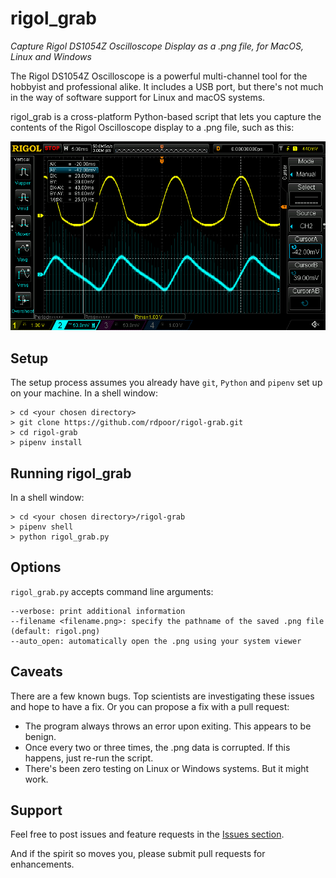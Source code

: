# rigol_grab
_Capture Rigol DS1054Z Oscilloscope Display as a .png file, for MacOS,
Linux and Windows_

The Rigol DS1054Z Oscilloscope is a powerful multi-channel tool for the
hobbyist and professional alike.  It includes a USB port, but there's not
much in the way of software support for Linux and macOS systems.

rigol_grab is a cross-platform Python-based script that lets you capture the
contents of the Rigol Oscilloscope display to a .png file, such as this:

![Rigol Screen Capture](/rigol.png)

## Setup

The setup process assumes you already have `git`, `Python` and `pipenv` set up
on your machine.  In a shell window:

    > cd <your chosen directory>
    > git clone https://github.com/rdpoor/rigol-grab.git
    > cd rigol-grab
    > pipenv install

## Running rigol_grab

In a shell window:

    > cd <your chosen directory>/rigol-grab
    > pipenv shell
    > python rigol_grab.py

## Options

`rigol_grab.py` accepts command line arguments:

    --verbose: print additional information
    --filename <filename.png>: specify the pathname of the saved .png file (default: rigol.png)
    --auto_open: automatically open the .png using your system viewer

 ## Caveats

 There are a few known bugs.  Top scientists are investigating these issues and
 hope to have a fix.  Or you can propose a fix with a pull request:

 * The program always throws an error upon exiting.  This appears to be benign.
 * Once every two or three times, the .png data is corrupted.  If this happens,
 just re-run the script.
 * There's been zero testing on Linux or Windows systems.  But it might work.

 ## Support

Feel free to post issues and feature requests in the [Issues section](https://github.com/rdpoor/rigol-grab/issues).

And if the spirit so moves you, please submit pull requests for enhancements.
